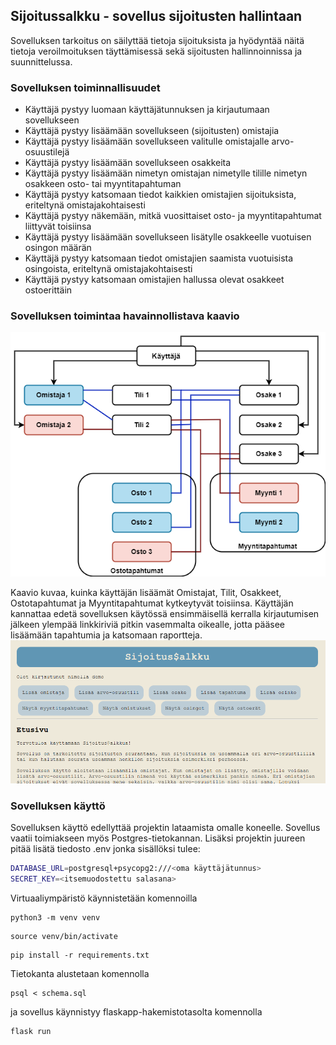 ## Sijoitussalkku - sovellus sijoitusten hallintaan
Sovelluksen tarkoitus on säilyttää tietoja sijoituksista ja hyödyntää näitä tietoja veroilmoituksen 
täyttämisessä sekä sijoitusten hallinnoinnissa ja suunnittelussa. 

### Sovelluksen toiminnallisuudet
- Käyttäjä pystyy luomaan käyttäjätunnuksen ja kirjautumaan sovellukseen
- Käyttäjä pystyy lisäämään sovellukseen (sijoitusten) omistajia
- Käyttäjä pystyy lisäämään sovellukseen valitulle omistajalle arvo-osuustilejä
- Käyttäjä pystyy lisäämään sovellukseen osakkeita
- Käyttäjä pystyy lisäämään nimetyn omistajan nimetylle tilille nimetyn osakkeen osto- tai myyntitapahtuman
- Käyttäjä pystyy katsomaan tiedot kaikkien omistajien sijoituksista, eriteltynä omistajakohtaisesti
- Käyttäjä pystyy näkemään, mitkä vuosittaiset osto- ja myyntitapahtumat liittyvät toisiinsa
- Käyttäjä pystyy lisäämään sovellukseen lisätylle osakkeelle vuotuisen osingon määrän
- Käyttäjä pystyy katsomaan tiedot omistajien saamista vuotuisista osingoista, eriteltynä omistajakohtaisesti
- Käyttäjä pystyy katsomaan omistajien hallussa olevat osakkeet ostoerittäin
 
### Sovelluksen toimintaa havainnollistava kaavio
![](flaskapp/static/Toimintakaavio.png)

Kaavio kuvaa, kuinka käyttäjän lisäämät Omistajat, Tilit, Osakkeet, Ostotapahtumat ja Myyntitapahtumat kytkeytyvät toisiinsa. Käyttäjän kannattaa edetä sovelluksen käytössä ensimmäisellä kerralla kirjautumisen jälkeen ylempää linkkiriviä pitkin vasemmalta oikealle, jotta pääsee lisäämään tapahtumia ja katsomaan raportteja.
![](images/starting_view.png)

### Sovelluksen käyttö
Sovelluksen käyttö edellyttää projektin lataamista omalle koneelle. Sovellus vaatii toimiakseen myös
Postgres-tietokannan. Lisäksi projektin juureen pitää lisätä tiedosto .env jonka sisällöksi tulee:
```bash
DATABASE_URL=postgresql+psycopg2:///<oma käyttäjätunnus>
SECRET_KEY=<itsemuodostettu salasana>
```
Virtuaaliympäristö käynnistetään komennoilla 
```
python3 -m venv venv
```
```
source venv/bin/activate
```
```
pip install -r requirements.txt
```
Tietokanta alustetaan komennolla
```
psql < schema.sql
```
ja sovellus käynnistyy flaskapp-hakemistotasolta komennolla
```
flask run
```
